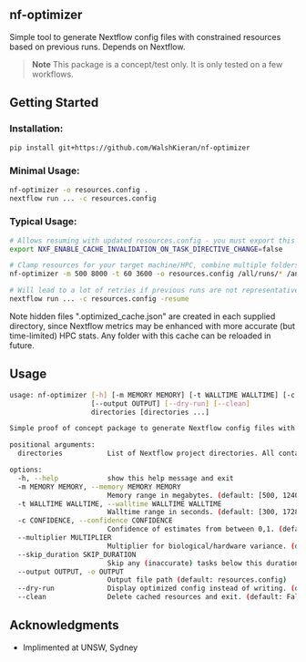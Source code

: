 ## nf-optimizer
Simple tool to generate Nextflow config files with constrained resources based on previous runs. Depends on Nextflow.

> **Note**
> This package is a concept/test only. It is only tested on a few workflows.

## Getting Started
### Installation:
```bash
pip install git+https://github.com/WalshKieran/nf-optimizer
```

### Minimal Usage:
```bash
nf-optimizer -o resources.config .
nextflow run ... -c resources.config
```

### Typical Usage:
```bash
# Allows resuming with updated resources.config - you must export this for initial AND resumed runs, and should not modify other task directives like ext.args when resuming (unless you delete associated work directories)
export NXF_ENABLE_CACHE_INVALIDATION_ON_TASK_DIRECTIVE_CHANGE=false

# Clamp resources for your target machine/HPC, combine multiple folders
nf-optimizer -m 500 8000 -t 60 3600 -o resources.config /all/runs/* /another/run

# Will lead to a lot of retries if previous runs are not representative
nextflow run ... -c resources.config -resume
```

Note hidden files ".optimized_cache.json" are created in each supplied directory, since Nextflow metrics may be enhanced with more accurate (but time-limited) HPC stats. Any folder with this cache can be reloaded in future.

## Usage
```bash
usage: nf-optimizer [-h] [-m MEMORY MEMORY] [-t WALLTIME WALLTIME] [-c CONFIDENCE] [--multiplier MULTIPLIER] [--skip_duration SKIP_DURATION]
                    [--output OUTPUT] [--dry-run] [--clean]
                    directories [directories ...]

Simple proof of concept package to generate Nextflow config files with constrained resources based on existing runs.

positional arguments:
  directories           List of Nextflow project directories. All contained runs will be included.

options:
  -h, --help            show this help message and exit
  -m MEMORY MEMORY, --memory MEMORY MEMORY
                        Memory range in megabytes. (default: [500, 124000])
  -t WALLTIME WALLTIME, --walltime WALLTIME WALLTIME
                        Walltime range in seconds. (default: [300, 172800])
  -c CONFIDENCE, --confidence CONFIDENCE
                        Confidence of estimates from between 0,1. (default: 0.95)
  --multiplier MULTIPLIER
                        Multiplier for biological/hardware variance. (default: 1.2)
  --skip_duration SKIP_DURATION
                        Skip any (inaccurate) tasks below this duration. Ignored for pbspro. (default: 10)
  --output OUTPUT, -o OUTPUT
                        Output file path (default: resources.config)
  --dry-run             Display optimized config instead of writing. (default: False)
  --clean               Delete cached resources and exit. (default: False)
```
## Acknowledgments
* Implimented at UNSW, Sydney